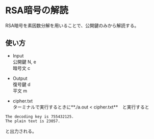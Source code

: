 # RSA暗号の解読
RSA暗号を素因数分解を用いることで、公開鍵のみから解読する。

## 使い方
* Input  
公開鍵 N, e  
暗号文 c  

* Output  
復号鍵 d  
平文 m  

* cipher.txt  
ターミナルで実行するときに**./a.out < cipher.txt**　と実行すると
```
The decoding key is 755432125.
The plain text is 23057.
```
と出力される。
